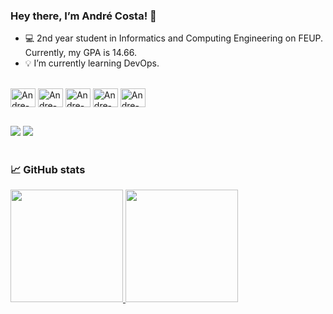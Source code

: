 ### Hey there, I’m André Costa! 👋

- 💻 2nd year student in Informatics and Computing Engineering on FEUP. Currently, my GPA is 14.66.
- 💡 I’m currently learning DevOps.

<div style="display: inline_block"><br>
    <img align="center" alt="Andre-C" height="30" width="40" src="https://cdn.jsdelivr.net/gh/devicons/devicon/icons/c/c-original.svg">
    <img align="center" alt="Andre-C" height="30" width="40" src="https://cdn.jsdelivr.net/gh/devicons/devicon/icons/cplusplus/cplusplus-original.svg">
    <img align="center" alt="Andre-C" height="30" width="40" src="https://cdn.jsdelivr.net/gh/devicons/devicon/icons/html5/html5-original-wordmark.svg">
    <img align="center" alt="Andre-C" height="30" width="40" src="https://cdn.jsdelivr.net/gh/devicons/devicon/icons/css3/css3-original-wordmark.svg">
    <img align="center" alt="Andre-C" height="30" width="40" src="https://cdn.jsdelivr.net/gh/devicons/devicon/icons/javascript/javascript-plain.svg">
</div>

##

<div>
    <a href="https://www.instagram.com/andre11costa11" target="_blank"><img src="https://img.shields.io/badge/Instagram-E4405F?style=for-the-badge&logo=instagram&logoColor=white" target="_blank"></a>
    <a href="mailto:andre11costa11@gmail.com" target="_blank"><img src="https://img.shields.io/badge/Gmail-D14836?style=for-the-badge&logo=gmail&logoColor=white" target="_blank"></a>
</div>

<!--
- 👯 I’m looking to collaborate on ...
- 🤔 I’m looking for help with ...
- 💬 Ask me about ...
- 😄 Pronouns: ...
- ⚡ Fun fact: ...

emojipedia - todos os emojis
-->
<br>

### 📈 GitHub stats
<div>
    <a href="https://github.com/iamaccosta">
    <img height="180em" src="https://github-readme-stats.vercel.app/api?username=iamaccosta&show_icons=true&theme=dracula&include_all_commits=true&cout_private=true"/>
    <img height="180em" src="https://github-readme-stats.vercel.app/api/top-langs/?username=iamaccosta&layout=compact&langs_count=16&theme=dracula"/>
</div>
    
